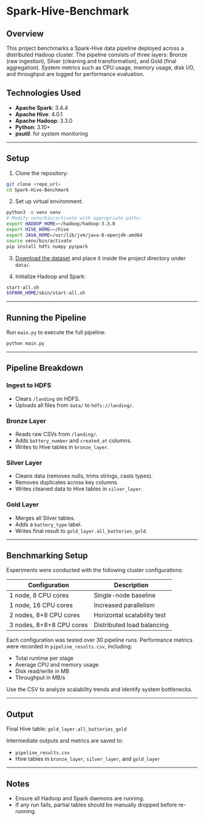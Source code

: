 # Spark-Hive-Benchmark

## Overview

This project benchmarks a Spark-Hive data pipeline deployed across a distributed Hadoop cluster. The pipeline consists of three layers: Bronze (raw ingestion), Silver (cleaning and transformation), and Gold (final aggregation). System metrics such as CPU usage, memory usage, disk I/O, and throughput are logged for performance evaluation.

## Technologies Used

- **Apache Spark**: 3.4.4
- **Apache Hive**: 4.0.1
- **Apache Hadoop**: 3.3.0
- **Python**: 3.10+
- **psutil**: for system monitoring

---

## Setup

1. Clone the repository:

```bash
git clone <repo_url>
cd Spark-Hive-Benchmark
```

2. Set up virtual environment:

```bash
python3 -m venv venv
# Modify venv/bin/activate with appropriate paths:
export HADOOP_HOME=~/hadoop/hadoop-3.3.0
export HIVE_HOME=~/hive
export JAVA_HOME=/usr/lib/jvm/java-8-openjdk-amd64
source venv/bin/activate
pip install hdfs numpy pyspark
```

3. [Download the dataset](https://catalog.data.gov/dataset/randomized-and-recommissioned-battery-dataset) and place it inside the project directory under `data/`.

4. Initialize Hadoop and Spark:

```bash
start-all.sh
$SPARK_HOME/sbin/start-all.sh
```

---

## Running the Pipeline

Run `main.py` to execute the full pipeline:

```bash
python main.py
```

---

## Pipeline Breakdown

### Ingest to HDFS

- Clears `/landing` on HDFS.
- Uploads all files from `data/` to `hdfs://landing/`.

### Bronze Layer

- Reads raw CSVs from `/landing/`.
- Adds `battery_number` and `created_at` columns.
- Writes to Hive tables in `bronze_layer`.

### Silver Layer

- Cleans data (removes nulls, trims strings, casts types).
- Removes duplicates across key columns.
- Writes cleaned data to Hive tables in `silver_layer`.

### Gold Layer

- Merges all Silver tables.
- Adds a `battery_type` label.
- Writes final result to `gold_layer.all_batteries_gold`.

---

## Benchmarking Setup

Experiments were conducted with the following cluster configurations:

| Configuration           | Description                  |
|-------------------------|------------------------------|
| 1 node, 8 CPU cores     | Single-node baseline         |
| 1 node, 16 CPU cores    | Increased parallelism        |
| 2 nodes, 8+8 CPU cores  | Horizontal scalability test  |
| 3 nodes, 8+8+8 CPU cores| Distributed load balancing   |

Each configuration was tested over 30 pipeline runs. Performance metrics were recorded in `pipeline_results.csv`, including:

- Total runtime per stage
- Average CPU and memory usage
- Disk read/write in MB
- Throughput in MB/s

Use the CSV to analyze scalability trends and identify system bottlenecks.

---

## Output

Final Hive table: `gold_layer.all_batteries_gold`

Intermediate outputs and metrics are saved to:
- `pipeline_results.csv`
- Hive tables in `bronze_layer`, `silver_layer`, and `gold_layer`

---

## Notes

- Ensure all Hadoop and Spark daemons are running.
- If any run fails, partial tables should be manually dropped before re-running.
